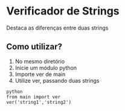 # Verificador de Strings

Destaca as diferenças entre duas strings

## Como utilizar?
1. No mesmo diretório
2. Inicie um módulo python
3. Importe ver de main
4. Utilize ver, passando duas strings

```console
python
from main import ver
ver('string1','string2')
